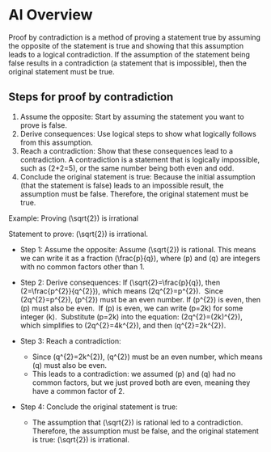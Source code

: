 # AI Overview

Proof by contradiction is a method of proving a statement true by assuming the opposite of the statement is true and showing that this assumption leads to a logical contradiction. If the assumption of the statement being false results in a contradiction (a statement that is impossible), then the original statement must be true.

## Steps for proof by contradiction

1. Assume the opposite: Start by assuming the statement you want to prove is false.
2. Derive consequences: Use logical steps to show what logically follows from this assumption.
3. Reach a contradiction: Show that these consequences lead to a contradiction. A contradiction is a statement that is logically impossible, such as \(2+2=5\), or the same number being both even and odd.  
4. Conclude the original statement is true: Because the initial assumption (that the statement is false) leads to an impossible result, the assumption must be false. Therefore, the original statement must be true.

Example: Proving \(\sqrt{2}\) is irrational

Statement to prove: \(\sqrt{2}\) is irrational.  

- Step 1: Assume the opposite: Assume \(\sqrt{2}\) is rational. This means we can write it as a fraction \(\frac{p}{q}\), where \(p\) and \(q\) are integers with no common factors other than 1.
- Step 2: Derive consequences: If \(\sqrt{2}=\frac{p}{q}\), then \(2=\frac{p^{2}}{q^{2}}\), which means \(2q^{2}=p^{2}\).  Since \(2q^{2}=p^{2}\), \(p^{2}\) must be an even number. If \(p^{2}\) is even, then \(p\) must also be even.  If \(p\) is even, we can write \(p=2k\) for some integer \(k\).  Substitute \(p=2k\) into the equation: \(2q^{2}=(2k)^{2}\), which simplifies to \(2q^{2}=4k^{2}\), and then \(q^{2}=2k^{2}\).  

- Step 3: Reach a contradiction:
  - Since \(q^{2}=2k^{2}\), \(q^{2}\) must be an even number, which means \(q\) must also be even.  
  - This leads to a contradiction: we assumed \(p\) and \(q\) had no common factors, but we just proved both are even, meaning they have a common factor of 2.  
- Step 4: Conclude the original statement is true:
  - The assumption that \(\sqrt{2}\) is rational led to a contradiction. Therefore, the assumption must be false, and the original statement is true: \(\sqrt{2}\) is irrational.
